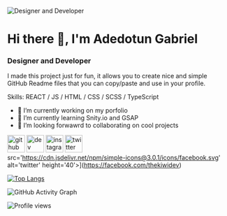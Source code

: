 ![Designer and Developer](https://github.com/thekiwidev/thekiwidev/blob/main/Twitter%20Header%20%E2%80%93%201.png)

# Hi there 👋, I'm Adedotun Gabriel
### Designer and Developer

I made this project just for fun, it allows you to create nice and simple GitHub Readme files that you can copy/paste and use in your profile.

Skills:  REACT / JS / HTML / CSS / SCSS / TypeScript 

- 🔭 I’m currently working on my porfolio 
- 🌱 I’m currently learning Snity.io and GSAP 
- 👯 I’m looking forwawrd to collaborating on cool projects 


[<img src='https://cdn.jsdelivr.net/npm/simple-icons@3.0.1/icons/github.svg' alt='github' height='40'>](https://github.com/thekiwidev)  [<img src='https://cdn.jsdelivr.net/npm/simple-icons@3.0.1/icons/dev-dot-to.svg' alt='dev' height='40'>](https://dev.to/@thekiwidev)  [<img src='https://cdn.jsdelivr.net/npm/simple-icons@3.0.1/icons/instagram.svg' alt='instagram' height='40'>](https://www.instagram.com/thekiwidev/)  [<img src='https://cdn.jsdelivr.net/npm/simple-icons@3.0.1/icons/twitter.svg' alt='twitter' height='40'>](https://twitter.com/thekiwidev)  
src='https://cdn.jsdelivr.net/npm/simple-icons@3.0.1/icons/facebook.svg' alt='twitter' height='40'>](https://facebook.com/thekiwidev)  

[![Top Langs](https://github-readme-stats.vercel.app/api/top-langs/?username=thekiwidev)](https://github.com/anuraghazra/github-readme-stats)

![GitHub Activity Graph](https://activity-graph.herokuapp.com/graph?username=thekiwidev)  

![Profile views](https://gpvc.arturio.dev/thekiwidev)  

<!---
thekiwidev/thekiwidev is a ✨ special ✨ repository because its `README.md` (this file) appears on your GitHub profile.
You can click the Preview link to take a look at your changes.
--->
